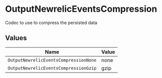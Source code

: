 # OutputNewrelicEventsCompression

Codec to use to compress the persisted data


## Values

| Name                                  | Value                                 |
| ------------------------------------- | ------------------------------------- |
| `OutputNewrelicEventsCompressionNone` | none                                  |
| `OutputNewrelicEventsCompressionGzip` | gzip                                  |
